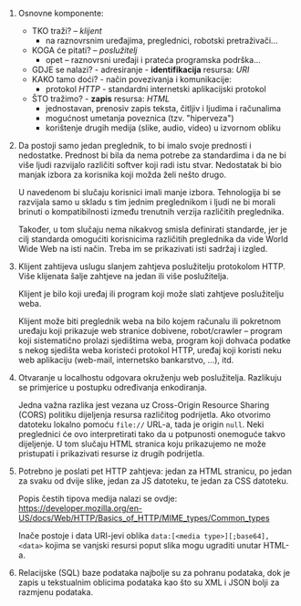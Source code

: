 1. 
    Osnovne komponente:
    - TKO traži? – *klijent*
        - na raznovrsnim uređajima, preglednici, robotski pretraživači…
    - KOGA će pitati? – *poslužitelj*
        - opet – raznovrsni uređaji i prateća programska podrška…
    - GDJE se nalazi? - adresiranje - **identifikacija** resursa: *URI*
    - KAKO tamo doći? - način povezivanja i komunikacije:
        - protokol *HTTP* - standardni internetski aplikacijski protokol
    - ŠTO tražimo? - **zapis** resursa: *HTML*
        - jednostavan, prenosiv zapis teksta, čitljiv i ljudima i računalima
        - mogućnost umetanja poveznica (tzv. "hiperveza")
        - korištenje drugih medija (slike, audio, video) u izvornom obliku
2. Da postoji samo jedan preglednik, to bi imalo svoje prednosti i nedostatke. Prednost bi bila da nema potrebe za standardima i da ne bi više ljudi razvijalo različiti softver koji radi istu stvar. Nedostatak bi bio manjak izbora za korisnika koji možda želi nešto drugo.
    
    U navedenom bi slučaju korisnici imali manje izbora. Tehnologija bi se razvijala samo u skladu s tim jednim preglednikom i ljudi ne bi morali brinuti o kompatibilnosti između trenutnih verzija različitih preglednika.
    
    Također, u tom slučaju nema nikakvog smisla definirati standarde, jer je cilj standarda omogućiti korisnicima različitih preglednika da vide World Wide Web na isti način. Treba im se prikazivati isti sadržaj i izgled.
3. Klijent zahtijeva uslugu slanjem zahtjeva poslužitelju protokolom HTTP. Više klijenata šalje zahtjeve na jedan ili više poslužitelja.   
    
    Klijent je bilo koji uređaj ili program koji može slati zahtjeve
poslužitelju weba.

    Klijent može biti preglednik weba na bilo kojem računalu ili pokretnom uređaju koji prikazuje web stranice dobivene, robot/crawler – program koji sistematično prolazi sjedištima weba, program koji dohvaća podatke s nekog sjedišta weba koristeći protokol HTTP, uređaj koji koristi neku web aplikaciju (web-mail, internetsko bankarstvo, ...), itd.
4. Otvaranje u localhostu odgovara okruženju web poslužitelja. Razlikuju se primjerice u postupku određivanja enkodiranja.

    Jedna važna razlika jest vezana uz Cross-Origin Resource Sharing (CORS) politiku dijeljenja resursa različitog podrijetla. Ako otvorimo datoteku lokalno pomoću `file://` URL-a, tada je origin `null`. Neki preglednici će ovo interpretirati tako da u potpunosti onemoguće takvo dijeljenje. U tom slučaju HTML stranica koju prikazujemo ne može pristupati i prikazivati resurse iz drugih podrijetla.
5. Potrebno je poslati pet HTTP zahtjeva: jedan za HTML stranicu, po jedan za svaku od dvije slike, jedan za JS datoteku, te jedan za CSS datoteku.

    Popis čestih tipova medija nalazi se ovdje: https://developer.mozilla.org/en-US/docs/Web/HTTP/Basics_of_HTTP/MIME_types/Common_types

    Inače postoje i data URI-jevi oblika `data:[<media type>][;base64],<data>` kojima se vanjski resursi poput slika mogu ugraditi unutar HTML-a.
6. Relacijske (SQL) baze podataka najbolje su za pohranu podataka, dok je zapis u tekstualnim oblicima podataka kao što su XML i JSON bolji za razmjenu podataka.
